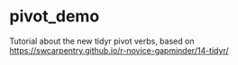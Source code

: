 # pivot_demo

Tutorial about the new tidyr pivot verbs, based on https://swcarpentry.github.io/r-novice-gapminder/14-tidyr/
